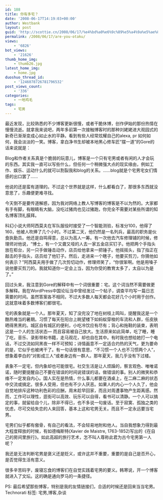 ```yaml
---
id: 188
title: 你有多宅？
date: '2008-06-17T14:19:03+00:00'
author: Westbank
layout: post
guid: 'http://scottie.cn/2008/06/17/%e4%bd%a0%e6%9c%89%e5%a4%9a%e5%ae%85%ef%bc%9f/'
permalink: /2008/06/17/are-you-otaku/
views:
    - '6826'
bot_views:
    - '21626'
thumb_home_img:
    - thumb26.jpg
latest_home_img:
    - home.jpg
duoshuo_thread_id:
    - '1246078726781796532'
post_views_count:
    - '336'
categories:
    - 一地鸡毛
tags:
    - 宅男
---
```


最近发现，比较熟悉的不少博客更新很慢，或者干脆休博，创作伊始的那份热情在慢慢流逝。就拿我来说吧，两年多前第一次接触博客时的那种刘姥姥进大观园式的新奇已渐渐变成心如止水的平静。看到有些人经常炫耀自己的alexa, pr 如何如何，我会淡淡的一笑。博客，拿白净书生却被本地黑心修车匠“摆一道”的Gore的话来说就是：

Blog和作者关系真是个脆弱的玩意儿，博客是一个只有宅男或者有闲的人才会玩的东西。其实我一直可以写些什么，但任何一个稍微强大点的现实缘由，例如工作、娱乐、运动什么的就可以割裂我和blog的关系。......blog就是个宅男宅女们情感的出口罢了……

他说的还是蛮有道理的。不过这个世界就是这样，什么都看白了，那很多东西就没意思了，乐趣便更难寻找。

今天倒不是要传道解惑，因为我对网络上教人写博客的博客是不以为然的。大家都有手有脚，有眼睛有大脑，没吃过猪肉也见过猪跑，你完全不需要对某些所谓的知名博客顶礼膜拜。

科幻小说大师阿西莫夫在军队服役时接受了一个智能测验，标准分100，他得了160，他被人吹捧了几个小时。不过第二天，他仍然是一名列兵，最高的职务是伙食执勤员。他还是自鸣得意，总以为高人一筹。有一次他去汽车修理铺的时候，修理师对他说，“博士，有一个又聋又哑的人去一家五金店买钉子。他把两个手指头放在柜台，另一只手做锤击动作，店员给他拿来一把锤子。他摇摇头，指了指正在敲击的手指头，店员给了他钉子。然后，走进来一个瞎子，他要买剪刀，你猜他如何表示？”阿西莫夫用手做了几次剪切动作，修理师笑了，“你很笨啊。他是用嗓子说他要买剪刀的。我就知道你一定会上当，因为你受的教育太多了，太自以为是了。”

回过头来，我注意到Gore的解释中有一个词很重要：宅。这个词当然不需要做更多解释。我在WordPress中国论坛当中曾经发过一个帖子，调查平均写一篇日志需要的时间。虽然答案各不相同，不过大多数人每天都会花好几个小时用于创作。这就意味着多数博客们都很宅。

宅的表象就是一个人。那年夏天，知了没完没了地在树枝上鸣叫，提醒我这是一个酷热难当的暑期。习惯了每天在阳台上眺望楼下如蚂蚁穿梭的车流和人群，任皮肤晒得黑黑的。城区自有城区的便利，小吃冷饮应有尽有；背心和拖鞋的装束，表明这是一个人的生活状态— 而且容易被自己放大。生活原来如此简单，吃了睡，睡了吃，音乐、录影带和书籍，走马观花，却也自在其中。有时我也想给她打一个电话，不过交流如同黑夜一样不可预知；诗情画意不一定适合灼热的天气，更为要命的是，它似乎也被烤干了。有一句话很有意思，“不习惯一个人也不习惯两个人”，想象着李白的“对影成三人”或者身边有一群人。那年夏天，我几乎没有下过楼。

表象不一定宅，但内象却也可能很宅。社交生活是让人烦躁的，察言观色、唯唯诺诺，随时要提醒自己不要在错误的时间说错误的话，做错误的事。别人的微笑和恭维不一定发自内心。国人实在是热情，什么事儿都要在酒桌上，在二麻二麻的状态中交流或搞定。很多人受用，但也有不少人厌恶。如果人的内心一个人久了，他会自觉地排斥这种功利色彩的应酬，周末趁早回家，而且对周遭事物产生距离感。然而，工作可以理性，逛街可以高效、玩乐可以自得，看书可以清静。一个人可以搞定的事，就留给自个儿，除非不得已，也不多说一句废话。至于寂寞、孤独之类的忧虑，尽可交给失恋的人来回答，基本上这和宅男无关。而且不一定永远要当宅男。

宅男们似乎都有傲骨，有自己的看法，不会轻易地附和他人。当自我想象力得到最大程度释放的时候，有如德梅斯特(Xavier de Maistre, 1763-1852)写出的《在自己的房间里旅行》。如此高超的旅行艺术，怎不叫人尊称此君为古今宅男第一人呢？

我还是无法判断宅男是褒义还是贬义，或许这并不重要，重要的是自己是否开心，是否觉得生活有意义。

很多辛苦码字，废寝忘食的博客们在自觉实践着宅男的要义。韩寒说，开一个博客就进入了文坛。这的确是通向罗马的一条捷径。

PS: 最后希望那些博客，特别是我的友情链接们，合适的时候还是回来当当宅男。
Technorati 标签: 宅男,博客,杂谈